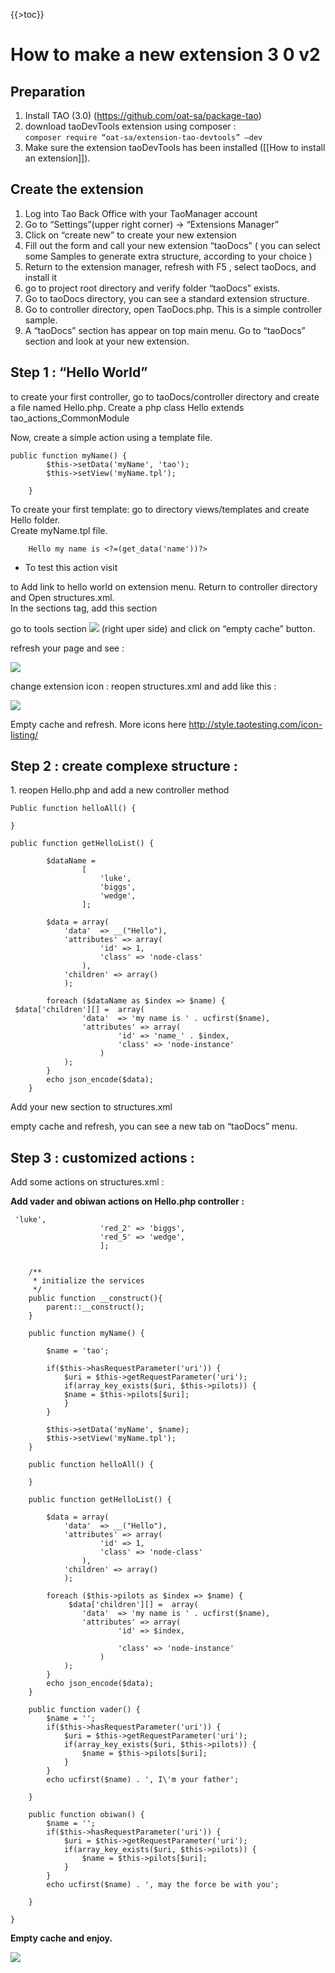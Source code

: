 {{\>toc}}

How to make a new extension 3 0 v2
==================================

Preparation
-----------

1.  Install TAO (3.0) (https://github.com/oat-sa/package-tao)
2.  download taoDevTools extension using composer :\
    <code>composer require “oat-sa/extension-tao-devtools” —dev</code>
3.  Make sure the extension taoDevTools has been installed ([[How to install an extension]]).

Create the extension
--------------------

1.  Log into Tao Back Office with your TaoManager account
2.  Go to “Settings”(upper right corner) -\> “Extensions Manager”
3.  Click on “create new” to create your new extension
4.  Fill out the form and call your new extension “taoDocs” ( you can select some Samples to generate extra structure, according to your choice )
5.  Return to the extension manager, refresh with F5 , select taoDocs, and install it
6.  go to project root directory and verify folder “taoDocs” exists.
7.  Go to taoDocs directory, you can see a standard extension structure.
8.  Go to controller directory, open TaoDocs.php. This is a simple controller sample.
9.  A “taoDocs” section has appear on top main menu. Go to “taoDocs” section and look at your new extension.

Step 1 : “Hello World”
----------------------

to create your first controller, go to taoDocs/controller directory and create a file named Hello.php. Create a php class Hello extends tao\_actions\_CommonModule

Now, create a simple action using a template file.

    public function myName() {
            $this->setData('myName', 'tao');
            $this->setView('myName.tpl');

        }

To create your first template: go to directory views/templates and create Hello folder.\
Create myName.tpl file.



        Hello my name is <?=(get_data('name'))?>

-   To test this action visit *<span class="URL:/taoDocs/Hello/myName"></span>*

to Add link to hello world on extension menu. Return to controller directory and Open structures.xml.\
In the sections tag, add this section



go to tools section ![](tools.png) (right uper side) and click on “empty cache” button.

refresh your page and see :

![](tao_extension_1.png)

change extension icon : reopen structures.xml and add <icon id="icon-folder" /> like this :





        
                
            
            
                
                
                            
            
        

![](tao_extension_2.png)

Empty cache and refresh. More icons here http://style.taotesting.com/icon-listing/

Step 2 : create complexe structure :
------------------------------------

1\. reopen Hello.php and add a new controller method


    Public function helloAll() {

    }

    public function getHelloList() {

            $dataName = 
                    [
                        'luke',
                        'biggs',
                        'wedge',
                    ];

            $data = array(
                'data'  => __("Hello"),
                'attributes' => array(
                        'id' => 1,
                        'class' => 'node-class'
                    ),
                'children' => array()
                );

            foreach ($dataName as $index => $name) {
     $data['children'][] =  array(
                    'data'  => 'my name is ' . ucfirst($name),
                    'attributes' => array(
                            'id' => 'name_' . $index,
                            'class' => 'node-instance'
                        )
                );               
            }
            echo json_encode($data);
        }

Add your new section to structures.xml



                                
                                    
                                
                                
                                    
                                        
                                       
                                
                            

empty cache and refresh, you can see a new tab on “taoDocs” menu.

Step 3 : customized actions :
-----------------------------

Add some actions on structures.xml :





        
                
            
            
                
                
                            
                            
                                
                                    
                                
                                
                                    
                                        
                                    
                                    
                                        
                                      
                                    
                                        
                                      
                                
                            
            
        

**Add vader and obiwan actions on Hello.php controller :**


     'luke',
                        'red_2' => 'biggs',
                        'red_5' => 'wedge',
                        ];


        /**
         * initialize the services
         */
        public function __construct(){
            parent::__construct();
        }

        public function myName() {

            $name = 'tao';

            if($this->hasRequestParameter('uri')) {
                $uri = $this->getRequestParameter('uri');
                if(array_key_exists($uri, $this->pilots)) {
                $name = $this->pilots[$uri];
                }
            }

            $this->setData('myName', $name);
            $this->setView('myName.tpl');
        }

        public function helloAll() {

        }

        public function getHelloList() {

            $data = array(
                'data'  => __("Hello"),
                'attributes' => array(
                        'id' => 1,
                        'class' => 'node-class'
                    ),
                'children' => array()
                );

            foreach ($this->pilots as $index => $name) {
                 $data['children'][] =  array(
                    'data'  => 'my name is ' . ucfirst($name),
                    'attributes' => array(
                            'id' => $index,

                            'class' => 'node-instance'
                        )
                );               
            }
            echo json_encode($data);
        }

        public function vader() {
            $name = '';
            if($this->hasRequestParameter('uri')) {
                $uri = $this->getRequestParameter('uri');
                if(array_key_exists($uri, $this->pilots)) {
                    $name = $this->pilots[$uri];
                }
            }
            echo ucfirst($name) . ', I\'m your father';

        }

        public function obiwan() {
            $name = '';
            if($this->hasRequestParameter('uri')) {
                $uri = $this->getRequestParameter('uri');
                if(array_key_exists($uri, $this->pilots)) {
                    $name = $this->pilots[$uri];
                }
            }
            echo ucfirst($name) . ', may the force be with you';

        }

    }

**Empty cache and enjoy.**

![](tao_extension_3.png)

